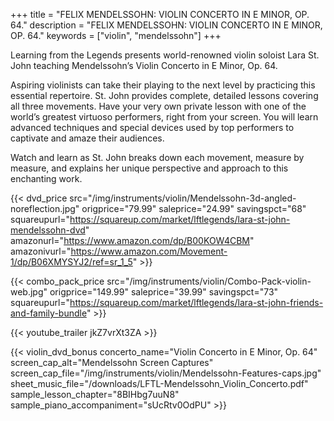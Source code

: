 +++
title = "FELIX MENDELSSOHN: VIOLIN CONCERTO IN E MINOR, OP. 64."
description = "FELIX MENDELSSOHN: VIOLIN CONCERTO IN E MINOR, OP. 64."
keywords = ["violin", "mendelssohn"]
+++

Learning from the Legends presents world-renowned violin soloist Lara St. John teaching Mendelssohn’s Violin Concerto in E Minor, Op. 64.

Aspiring violinists can take their playing to the next level by practicing this essential repertoire. St. John provides complete, detailed lessons covering all three movements. Have your very own private lesson with one of the world’s greatest virtuoso performers, right from your screen. You will learn advanced techniques and special devices used by top performers to captivate and amaze their audiences.

Watch and learn as St. John breaks down each movement, measure by measure, and explains her unique perspective and approach to this enchanting work.

{{< dvd_price src="/img/instruments/violin/Mendelssohn-3d-angled-noreflection.jpg" origprice="79.99" saleprice="24.99" savingspct="68" squareupurl="https://squareup.com/market/lftlegends/lara-st-john-mendelssohn-dvd" amazonurl="https://www.amazon.com/dp/B00KOW4CBM" amazonivurl="https://www.amazon.com/Movement-1/dp/B06XMYSYJ2/ref=sr_1_5" >}}

{{< combo_pack_price src="/img/instruments/violin/Combo-Pack-violin-web.jpg" origprice="149.99" saleprice="39.99" savingspct="73" squareupurl="https://squareup.com/market/lftlegends/lara-st-john-friends-and-family-bundle" >}}

{{< youtube_trailer jkZ7vrXt3ZA >}}

{{< violin_dvd_bonus concerto_name="Violin Concerto in E Minor, Op. 64"
    screen_cap_alt="Mendelssohn Screen Captures"
    screen_cap_file="/img/instruments/violin/Mendelssohn-Features-caps.jpg"
    sheet_music_file="/downloads/LFTL-Mendelssohn_Violin_Concerto.pdf"
    sample_lesson_chapter="8BIHbg7uuN8"
    sample_piano_accompaniment="sUcRtv0OdPU" >}}
